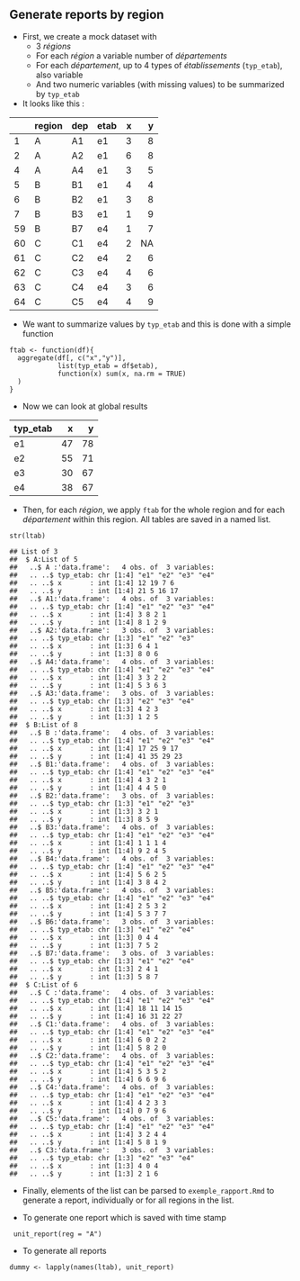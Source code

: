 Generate reports by region
--------------------------

-   First, we create a mock dataset with
    -   3 *régions*
    -   For each *région* a variable number of *départements*
    -   For each *département*, up to 4 types of *établissements*
        (`typ_etab`), also variable
    -   And two numeric variables (with missing values) to be summarized
        by `typ_etab`
-   It looks like this :

<table>
<thead>
<tr class="header">
<th style="text-align: left;"></th>
<th style="text-align: left;">region</th>
<th style="text-align: left;">dep</th>
<th style="text-align: left;">etab</th>
<th style="text-align: right;">x</th>
<th style="text-align: right;">y</th>
</tr>
</thead>
<tbody>
<tr class="odd">
<td style="text-align: left;">1</td>
<td style="text-align: left;">A</td>
<td style="text-align: left;">A1</td>
<td style="text-align: left;">e1</td>
<td style="text-align: right;">3</td>
<td style="text-align: right;">8</td>
</tr>
<tr class="even">
<td style="text-align: left;">2</td>
<td style="text-align: left;">A</td>
<td style="text-align: left;">A2</td>
<td style="text-align: left;">e1</td>
<td style="text-align: right;">6</td>
<td style="text-align: right;">8</td>
</tr>
<tr class="odd">
<td style="text-align: left;">4</td>
<td style="text-align: left;">A</td>
<td style="text-align: left;">A4</td>
<td style="text-align: left;">e1</td>
<td style="text-align: right;">3</td>
<td style="text-align: right;">5</td>
</tr>
<tr class="even">
<td style="text-align: left;">5</td>
<td style="text-align: left;">B</td>
<td style="text-align: left;">B1</td>
<td style="text-align: left;">e1</td>
<td style="text-align: right;">4</td>
<td style="text-align: right;">4</td>
</tr>
<tr class="odd">
<td style="text-align: left;">6</td>
<td style="text-align: left;">B</td>
<td style="text-align: left;">B2</td>
<td style="text-align: left;">e1</td>
<td style="text-align: right;">3</td>
<td style="text-align: right;">8</td>
</tr>
<tr class="even">
<td style="text-align: left;">7</td>
<td style="text-align: left;">B</td>
<td style="text-align: left;">B3</td>
<td style="text-align: left;">e1</td>
<td style="text-align: right;">1</td>
<td style="text-align: right;">9</td>
</tr>
<tr class="odd">
<td style="text-align: left;">59</td>
<td style="text-align: left;">B</td>
<td style="text-align: left;">B7</td>
<td style="text-align: left;">e4</td>
<td style="text-align: right;">1</td>
<td style="text-align: right;">7</td>
</tr>
<tr class="even">
<td style="text-align: left;">60</td>
<td style="text-align: left;">C</td>
<td style="text-align: left;">C1</td>
<td style="text-align: left;">e4</td>
<td style="text-align: right;">2</td>
<td style="text-align: right;">NA</td>
</tr>
<tr class="odd">
<td style="text-align: left;">61</td>
<td style="text-align: left;">C</td>
<td style="text-align: left;">C2</td>
<td style="text-align: left;">e4</td>
<td style="text-align: right;">2</td>
<td style="text-align: right;">6</td>
</tr>
<tr class="even">
<td style="text-align: left;">62</td>
<td style="text-align: left;">C</td>
<td style="text-align: left;">C3</td>
<td style="text-align: left;">e4</td>
<td style="text-align: right;">4</td>
<td style="text-align: right;">6</td>
</tr>
<tr class="odd">
<td style="text-align: left;">63</td>
<td style="text-align: left;">C</td>
<td style="text-align: left;">C4</td>
<td style="text-align: left;">e4</td>
<td style="text-align: right;">3</td>
<td style="text-align: right;">6</td>
</tr>
<tr class="even">
<td style="text-align: left;">64</td>
<td style="text-align: left;">C</td>
<td style="text-align: left;">C5</td>
<td style="text-align: left;">e4</td>
<td style="text-align: right;">4</td>
<td style="text-align: right;">9</td>
</tr>
</tbody>
</table>

-   We want to summarize values by `typ_etab` and this is done with a
    simple function

<!-- -->

    ftab <- function(df){
      aggregate(df[, c("x","y")], 
                list(typ_etab = df$etab), 
                function(x) sum(x, na.rm = TRUE)
      )
    }

-   Now we can look at global results

<table>
<thead>
<tr class="header">
<th style="text-align: left;">typ_etab</th>
<th style="text-align: right;">x</th>
<th style="text-align: right;">y</th>
</tr>
</thead>
<tbody>
<tr class="odd">
<td style="text-align: left;">e1</td>
<td style="text-align: right;">47</td>
<td style="text-align: right;">78</td>
</tr>
<tr class="even">
<td style="text-align: left;">e2</td>
<td style="text-align: right;">55</td>
<td style="text-align: right;">71</td>
</tr>
<tr class="odd">
<td style="text-align: left;">e3</td>
<td style="text-align: right;">30</td>
<td style="text-align: right;">67</td>
</tr>
<tr class="even">
<td style="text-align: left;">e4</td>
<td style="text-align: right;">38</td>
<td style="text-align: right;">67</td>
</tr>
</tbody>
</table>

-   Then, for each *région*, we apply `ftab` for the whole region and
    for each *département* within this region. All tables are saved in a
    named list.

<!-- -->

    str(ltab)

    ## List of 3
    ##  $ A:List of 5
    ##   ..$ A :'data.frame':   4 obs. of  3 variables:
    ##   .. ..$ typ_etab: chr [1:4] "e1" "e2" "e3" "e4"
    ##   .. ..$ x       : int [1:4] 12 19 7 6
    ##   .. ..$ y       : int [1:4] 21 5 16 17
    ##   ..$ A1:'data.frame':   4 obs. of  3 variables:
    ##   .. ..$ typ_etab: chr [1:4] "e1" "e2" "e3" "e4"
    ##   .. ..$ x       : int [1:4] 3 8 2 1
    ##   .. ..$ y       : int [1:4] 8 1 2 9
    ##   ..$ A2:'data.frame':   3 obs. of  3 variables:
    ##   .. ..$ typ_etab: chr [1:3] "e1" "e2" "e3"
    ##   .. ..$ x       : int [1:3] 6 4 1
    ##   .. ..$ y       : int [1:3] 8 0 6
    ##   ..$ A4:'data.frame':   4 obs. of  3 variables:
    ##   .. ..$ typ_etab: chr [1:4] "e1" "e2" "e3" "e4"
    ##   .. ..$ x       : int [1:4] 3 3 2 2
    ##   .. ..$ y       : int [1:4] 5 3 6 3
    ##   ..$ A3:'data.frame':   3 obs. of  3 variables:
    ##   .. ..$ typ_etab: chr [1:3] "e2" "e3" "e4"
    ##   .. ..$ x       : int [1:3] 4 2 3
    ##   .. ..$ y       : int [1:3] 1 2 5
    ##  $ B:List of 8
    ##   ..$ B :'data.frame':   4 obs. of  3 variables:
    ##   .. ..$ typ_etab: chr [1:4] "e1" "e2" "e3" "e4"
    ##   .. ..$ x       : int [1:4] 17 25 9 17
    ##   .. ..$ y       : int [1:4] 41 35 29 23
    ##   ..$ B1:'data.frame':   4 obs. of  3 variables:
    ##   .. ..$ typ_etab: chr [1:4] "e1" "e2" "e3" "e4"
    ##   .. ..$ x       : int [1:4] 4 3 2 1
    ##   .. ..$ y       : int [1:4] 4 4 5 0
    ##   ..$ B2:'data.frame':   3 obs. of  3 variables:
    ##   .. ..$ typ_etab: chr [1:3] "e1" "e2" "e3"
    ##   .. ..$ x       : int [1:3] 3 2 1
    ##   .. ..$ y       : int [1:3] 8 5 9
    ##   ..$ B3:'data.frame':   4 obs. of  3 variables:
    ##   .. ..$ typ_etab: chr [1:4] "e1" "e2" "e3" "e4"
    ##   .. ..$ x       : int [1:4] 1 1 1 4
    ##   .. ..$ y       : int [1:4] 9 2 4 5
    ##   ..$ B4:'data.frame':   4 obs. of  3 variables:
    ##   .. ..$ typ_etab: chr [1:4] "e1" "e2" "e3" "e4"
    ##   .. ..$ x       : int [1:4] 5 6 2 5
    ##   .. ..$ y       : int [1:4] 3 8 4 2
    ##   ..$ B5:'data.frame':   4 obs. of  3 variables:
    ##   .. ..$ typ_etab: chr [1:4] "e1" "e2" "e3" "e4"
    ##   .. ..$ x       : int [1:4] 2 5 3 2
    ##   .. ..$ y       : int [1:4] 5 3 7 7
    ##   ..$ B6:'data.frame':   3 obs. of  3 variables:
    ##   .. ..$ typ_etab: chr [1:3] "e1" "e2" "e4"
    ##   .. ..$ x       : int [1:3] 0 4 4
    ##   .. ..$ y       : int [1:3] 7 5 2
    ##   ..$ B7:'data.frame':   3 obs. of  3 variables:
    ##   .. ..$ typ_etab: chr [1:3] "e1" "e2" "e4"
    ##   .. ..$ x       : int [1:3] 2 4 1
    ##   .. ..$ y       : int [1:3] 5 8 7
    ##  $ C:List of 6
    ##   ..$ C :'data.frame':   4 obs. of  3 variables:
    ##   .. ..$ typ_etab: chr [1:4] "e1" "e2" "e3" "e4"
    ##   .. ..$ x       : int [1:4] 18 11 14 15
    ##   .. ..$ y       : int [1:4] 16 31 22 27
    ##   ..$ C1:'data.frame':   4 obs. of  3 variables:
    ##   .. ..$ typ_etab: chr [1:4] "e1" "e2" "e3" "e4"
    ##   .. ..$ x       : int [1:4] 6 0 2 2
    ##   .. ..$ y       : int [1:4] 5 8 2 0
    ##   ..$ C2:'data.frame':   4 obs. of  3 variables:
    ##   .. ..$ typ_etab: chr [1:4] "e1" "e2" "e3" "e4"
    ##   .. ..$ x       : int [1:4] 5 3 5 2
    ##   .. ..$ y       : int [1:4] 6 6 9 6
    ##   ..$ C4:'data.frame':   4 obs. of  3 variables:
    ##   .. ..$ typ_etab: chr [1:4] "e1" "e2" "e3" "e4"
    ##   .. ..$ x       : int [1:4] 4 2 3 3
    ##   .. ..$ y       : int [1:4] 0 7 9 6
    ##   ..$ C5:'data.frame':   4 obs. of  3 variables:
    ##   .. ..$ typ_etab: chr [1:4] "e1" "e2" "e3" "e4"
    ##   .. ..$ x       : int [1:4] 3 2 4 4
    ##   .. ..$ y       : int [1:4] 5 8 1 9
    ##   ..$ C3:'data.frame':   3 obs. of  3 variables:
    ##   .. ..$ typ_etab: chr [1:3] "e2" "e3" "e4"
    ##   .. ..$ x       : int [1:3] 4 0 4
    ##   .. ..$ y       : int [1:3] 2 1 6

-   Finally, elements of the list can be parsed to `exemple_rapport.Rmd`
    to generate a report, individually or for all regions in the list.

-   To generate one report which is saved with time stamp

<!-- -->

     unit_report(reg = "A")

-   To generate all reports

<!-- -->

    dummy <- lapply(names(ltab), unit_report)
